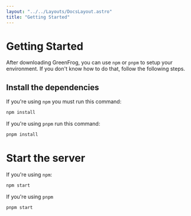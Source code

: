 ```yaml
---
layout: "../../Layouts/DocsLayout.astro"
title: "Getting Started"
---
```


# Getting Started

After downloading GreenFrog, you can use `npm` or `pnpm` to setup your environment. If you don't know how to do that, follow the following steps.

## Install the dependencies

If you're using `npm` you must run this command:
```js
npm install
```
If you're using `pnpm` run this command:
```js
pnpm install
```

# Start the server

If you're using `npm`:
```js
npm start
```
If you're using `pnpm`
```js
pnpm start
``` 